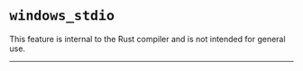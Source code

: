 # `windows_stdio`

This feature is internal to the Rust compiler and is not intended for general use.

------------------------
